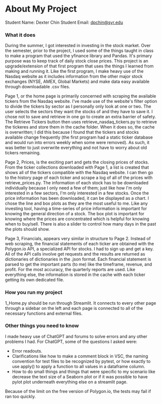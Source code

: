 # About My Project

Student Name:  Dexter Chin
Student Email:  dpchin@syr.edu

### What it does
During the summer, I got interested in investing in the stock market. Over the semester, prior to the project, I used some of the things taught in class to make a program that used the yfinance library and Pandas. It's primary purpose was to keep track of daily stock close prices. This project is an upgrade/extension of that first program that uses the things I learned from making and running it. Like the first program, I make heavy use of the Nasdaq website as it includes information from the other major stock exchanges (NYSE, AMEX, Global Markets) and make data easy available through downloadable .csv files.

Page 1, or the home page is primarily concerned with scraping the available tickers from the Nasdaq website. I've made use of the website's filter option to divide the tickers by sector as I personally only look at one or two. The user selects the sectors they want the stocks of and they have to save it. I chose not to save and retrieve in one go to create an extra barrier of safety. The Retrieve Tickers button then uses retrieve_nasdaq_tickers.py to retrieve the tickeres and store them in the cache folder. When it does so, the cache is overwritten; I did this because I found that the tickers and stocks available change frequently (the first program had a static ticker database and would run into errors weekly when some were removed). As such, it was better to just overwrite everything and not have to worry about old tickers remaining.

Page 2, Prices, is the exciting part and gets the closing prices of stocks. From the ticker collections downloaded with Page 1, a list is created that shows all of the tickers compatible with the Nasdaq website. I can then go to the history page of each ticker and scrape a log of all of the prices with retrieve_prices.py. The information of each stock has to be downloaded individually because I only need a few of them; just like how I'm only interested in a few sectors, I'm only interested in a few stocks. Once the price information has been downloaded, it can be displayed as a chart. I chose the line and box plots as they are the most useful to me. Like any investing tool, having a time-series of price information is important for knowing the general direction of a stock. The box plot is important for knowing where the prices are concentrated which is helpful for knowing when to buy/sell. There is also a slider to control how many days in the past the plots should show.

Page 3, Financials, appears very similar in structure to Page 2. Instead of web scraping, the financial statements of each ticker are obtained with the Polygon.io API, a specialized API for stocks. I had to sign up and get a key. All of the API calls involve get requests and the results are returned as dictionaries of dictionaries in the .json format. Each financial statement is parsed to get the important parts (to me) like the timeframe, revenue, and profit. For the most accuracy, the quarterly reports are used. Like everything else, the information is stored in the cache with each ticker getting its own dedicated file.

### How you run my project
1_Home.py should be run through Streamlit. It connects to every other page through a sidebar on the left and each page is connected to all of the necessary functions and external files.

### Other things you need to know
I made heavy use of ChatGPT and forums to solve errors and any other problems I had. For ChatGPT, some of the questions I asked were:
- Error readouts.
- Clarifications like how to make a comment block in VSC, the naming convention for test files to be recognized by pytest, or how exactly to use apply() to apply a function to all values in a dataframe column.
- How to do small things and things that were specific to my scenario like decrease the text size of a Seaborn plot or if it was possible to have pylot plot underneath everything else on a streamlit page.

Because of the limit on the free version of Polygon.io, the tests may fail if ran too quickly.